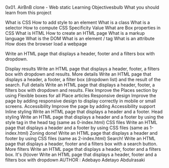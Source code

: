 0x01. AirBnB clone - Web static Learning Objectivesbulb What you should learn from this project

What is CSS How to add style to an element What is a class What is a selector How to compute CSS Specificity Value What are Box properties in CSS What is HTML How to create an HTML page What is a markup language What is the DOM What is an element / tag What is an attribute How does the browser load a webpage

Write an HTML page that displays a header, footer and a filters box with dropdown.

Display results Write an HTML page that displays a header, footer, a filters box with dropdown and results. More details Write an HTML page that displays a header, a footer, a filter box (dropdown list) and the result of the search. Full details Write an HTML page that displays a header, footer, a filters box with dropdown and results. Flex Improve the Places section by using Flexible boxes for all Place articles Responsive design Improve the page by adding responsive design to display correctly in mobile or small screens. Accessibility Improve the page by adding Accessibility support Inline styling Write an HTML page that displays a header and a footer. Head styling Write an HTML page that displays a header and a footer by using the style tag in the head tag (same as 0-index.html) CSS files Write an HTML page that displays a header and a footer by using CSS files (same as 1-index.html) Zoning done! Write an HTML page that displays a header and footer by using CSS files (same as 2-index.html) Search! Write an HTML page that displays a header, footer and a filters box with a search button. More filters Write an HTML page that displays a header, footer and a filters box. It's (h)over Write an HTML page that displays a header, footer and a filters box with dropdown AUTHOR : Adebayo Adetayo Abdulrasaki
